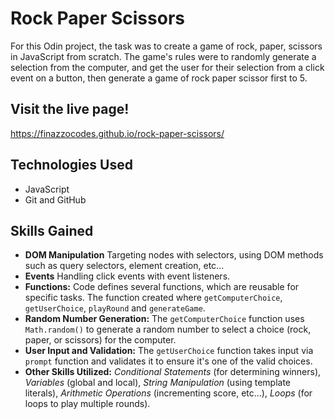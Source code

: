 # Rock Paper Scissors

For this Odin project, the task was to create a game of rock, paper, scissors in JavaScript from scratch. The game's rules were to randomly generate a selection from the computer, and get the user for their selection from a click event on a button, then generate a game of rock paper scissor first to 5.

## Visit the live page!

https://finazzocodes.github.io/rock-paper-scissors/

## Technologies Used

- JavaScript
- Git and GitHub

## Skills Gained

- **DOM Manipulation** Targeting nodes with selectors, using DOM methods such as query selectors, element creation, etc...
- **Events** Handling click events with event listeners.
- **Functions:** Code defines several functions, which are reusable for specific tasks. The function created where `getComputerChoice`, `getUserChoice`, `playRound` and `generateGame`.
- **Random Number Generation:** The `getComputerChoice` function uses `Math.random()` to generate a random number to select a choice (rock, paper, or scissors) for the computer.
- **User Input and Validation:** The `getUserChoice` function takes input via `prompt` function and validates it to ensure it's one of the valid choices.
- **Other Skills Utilized:** _Conditional Statements_ (for determining winners), _Variables_ (global and local), _String Manipulation_ (using template literals), _Arithmetic Operations_ (incrementing score, etc...), _Loops_ (for loops to play multiple rounds).
